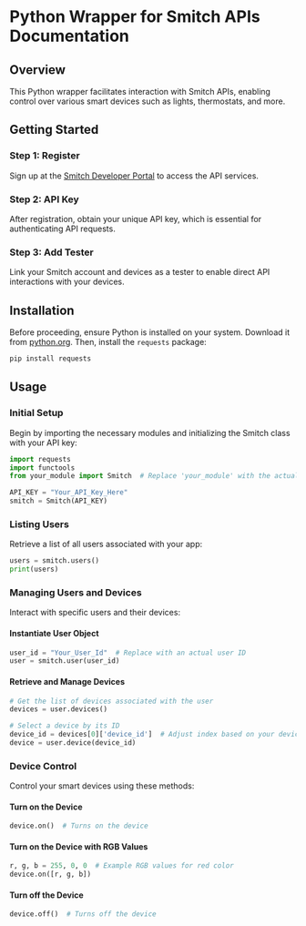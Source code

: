 # Python Wrapper for Smitch APIs Documentation

## Overview
This Python wrapper facilitates interaction with Smitch APIs, enabling control over various smart devices such as lights, thermostats, and more.

## Getting Started

### Step 1: Register
Sign up at the [Smitch Developer Portal](https://developer.mysmitch.com/) to access the API services.

### Step 2: API Key
After registration, obtain your unique API key, which is essential for authenticating API requests.

### Step 3: Add Tester
Link your Smitch account and devices as a tester to enable direct API interactions with your devices.

## Installation

Before proceeding, ensure Python is installed on your system. Download it from [python.org](https://www.python.org/). Then, install the `requests` package:

```bash
pip install requests
```

## Usage

### Initial Setup
Begin by importing the necessary modules and initializing the Smitch class with your API key:

```python
import requests
import functools
from your_module import Smitch  # Replace 'your_module' with the actual module name

API_KEY = "Your_API_Key_Here"
smitch = Smitch(API_KEY)
```

### Listing Users
Retrieve a list of all users associated with your app:

```python
users = smitch.users()
print(users)
```

### Managing Users and Devices
Interact with specific users and their devices:

#### Instantiate User Object

```python
user_id = "Your_User_Id"  # Replace with an actual user ID
user = smitch.user(user_id)
```

#### Retrieve and Manage Devices

```python
# Get the list of devices associated with the user
devices = user.devices()

# Select a device by its ID
device_id = devices[0]['device_id']  # Adjust index based on your device list
device = user.device(device_id)
```

### Device Control
Control your smart devices using these methods:

#### Turn on the Device

```python
device.on()  # Turns on the device
```

#### Turn on the Device with RGB Values

```python
r, g, b = 255, 0, 0  # Example RGB values for red color
device.on([r, g, b])
```

#### Turn off the Device

```python
device.off()  # Turns off the device
```
